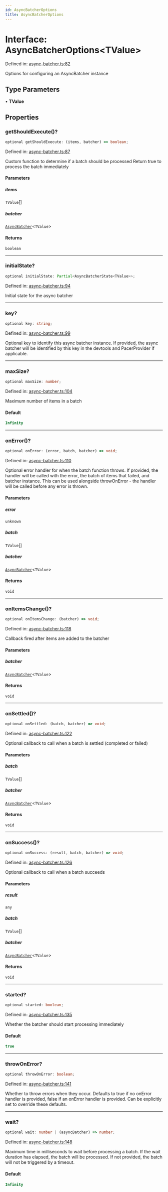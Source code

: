 ```yaml
---
id: AsyncBatcherOptions
title: AsyncBatcherOptions
---
```


<!-- DO NOT EDIT: this page is autogenerated from the type comments -->

# Interface: AsyncBatcherOptions\<TValue\>

Defined in: [async-batcher.ts:82](https://github.com/TanStack/pacer/blob/main/packages/pacer/src/async-batcher.ts#L82)

Options for configuring an AsyncBatcher instance

## Type Parameters

• **TValue**

## Properties

### getShouldExecute()?

```ts
optional getShouldExecute: (items, batcher) => boolean;
```

Defined in: [async-batcher.ts:87](https://github.com/TanStack/pacer/blob/main/packages/pacer/src/async-batcher.ts#L87)

Custom function to determine if a batch should be processed
Return true to process the batch immediately

#### Parameters

##### items

`TValue`[]

##### batcher

[`AsyncBatcher`](../../classes/asyncbatcher.md)\<`TValue`\>

#### Returns

`boolean`

***

### initialState?

```ts
optional initialState: Partial<AsyncBatcherState<TValue>>;
```

Defined in: [async-batcher.ts:94](https://github.com/TanStack/pacer/blob/main/packages/pacer/src/async-batcher.ts#L94)

Initial state for the async batcher

***

### key?

```ts
optional key: string;
```

Defined in: [async-batcher.ts:99](https://github.com/TanStack/pacer/blob/main/packages/pacer/src/async-batcher.ts#L99)

Optional key to identify this async batcher instance.
If provided, the async batcher will be identified by this key in the devtools and PacerProvider if applicable.

***

### maxSize?

```ts
optional maxSize: number;
```

Defined in: [async-batcher.ts:104](https://github.com/TanStack/pacer/blob/main/packages/pacer/src/async-batcher.ts#L104)

Maximum number of items in a batch

#### Default

```ts
Infinity
```

***

### onError()?

```ts
optional onError: (error, batch, batcher) => void;
```

Defined in: [async-batcher.ts:110](https://github.com/TanStack/pacer/blob/main/packages/pacer/src/async-batcher.ts#L110)

Optional error handler for when the batch function throws.
If provided, the handler will be called with the error, the batch of items that failed, and batcher instance.
This can be used alongside throwOnError - the handler will be called before any error is thrown.

#### Parameters

##### error

`unknown`

##### batch

`TValue`[]

##### batcher

[`AsyncBatcher`](../../classes/asyncbatcher.md)\<`TValue`\>

#### Returns

`void`

***

### onItemsChange()?

```ts
optional onItemsChange: (batcher) => void;
```

Defined in: [async-batcher.ts:118](https://github.com/TanStack/pacer/blob/main/packages/pacer/src/async-batcher.ts#L118)

Callback fired after items are added to the batcher

#### Parameters

##### batcher

[`AsyncBatcher`](../../classes/asyncbatcher.md)\<`TValue`\>

#### Returns

`void`

***

### onSettled()?

```ts
optional onSettled: (batch, batcher) => void;
```

Defined in: [async-batcher.ts:122](https://github.com/TanStack/pacer/blob/main/packages/pacer/src/async-batcher.ts#L122)

Optional callback to call when a batch is settled (completed or failed)

#### Parameters

##### batch

`TValue`[]

##### batcher

[`AsyncBatcher`](../../classes/asyncbatcher.md)\<`TValue`\>

#### Returns

`void`

***

### onSuccess()?

```ts
optional onSuccess: (result, batch, batcher) => void;
```

Defined in: [async-batcher.ts:126](https://github.com/TanStack/pacer/blob/main/packages/pacer/src/async-batcher.ts#L126)

Optional callback to call when a batch succeeds

#### Parameters

##### result

`any`

##### batch

`TValue`[]

##### batcher

[`AsyncBatcher`](../../classes/asyncbatcher.md)\<`TValue`\>

#### Returns

`void`

***

### started?

```ts
optional started: boolean;
```

Defined in: [async-batcher.ts:135](https://github.com/TanStack/pacer/blob/main/packages/pacer/src/async-batcher.ts#L135)

Whether the batcher should start processing immediately

#### Default

```ts
true
```

***

### throwOnError?

```ts
optional throwOnError: boolean;
```

Defined in: [async-batcher.ts:141](https://github.com/TanStack/pacer/blob/main/packages/pacer/src/async-batcher.ts#L141)

Whether to throw errors when they occur.
Defaults to true if no onError handler is provided, false if an onError handler is provided.
Can be explicitly set to override these defaults.

***

### wait?

```ts
optional wait: number | (asyncBatcher) => number;
```

Defined in: [async-batcher.ts:148](https://github.com/TanStack/pacer/blob/main/packages/pacer/src/async-batcher.ts#L148)

Maximum time in milliseconds to wait before processing a batch.
If the wait duration has elapsed, the batch will be processed.
If not provided, the batch will not be triggered by a timeout.

#### Default

```ts
Infinity
```
